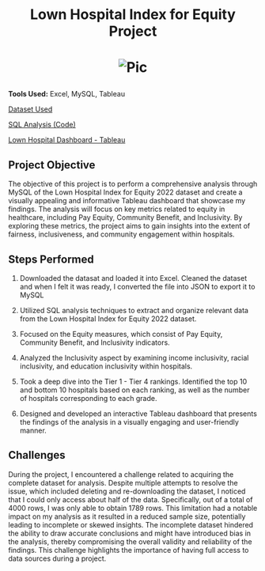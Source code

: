 # <p align="center">Lown Hospital Index for Equity Project</p>
# <p align="center">![Pic](https://i.ibb.co/5WCvsNf/Hospital-Ranking2.png)</p>

**Tools Used:** Excel, MySQL, Tableau

[Dataset Used](https://data.world/zendoll27/lown-hospital-index-for-equity-2022)

[SQL Analysis (Code)](https://github.com/SharifAthar/Lown-Hospital-Index-for-Equity-SQL/blob/main/SQL%20Analysis%20-%20Lown%20Hospital%20Index%20for%20Equity.sql)

[Lown Hospital Dashboard - Tableau](https://public.tableau.com/app/profile/sharif.athar/viz/LownHospitalIndexforEquity-ProjectHealthViz/Dashboard1)

## Project Objective 
The objective of this project is to perform a comprehensive analysis through MySQL of the Lown Hospital Index for Equity 2022 dataset and create a visually appealing and informative Tableau dashboard that showcase my findings. The analysis will focus on key metrics related to equity in healthcare, including Pay Equity, Community Benefit, and Inclusivity. By exploring these metrics, the project aims to gain insights into the extent of fairness, inclusiveness, and community engagement within hospitals.

## Steps Performed 
1. Downloaded the datasat and loaded it into Excel. Cleaned the dataset and when I felt it was ready, I converted the file into JSON to export it to MySQL

2. Utilized SQL analysis techniques to extract and organize relevant data from the Lown Hospital Index for Equity 2022 dataset.
   
3. Focused on the Equity measures, which consist of Pay Equity, Community Benefit, and Inclusivity indicators.

4. Analyzed the Inclusivity aspect by examining income inclusivity, racial inclusivity, and education inclusivity within hospitals.

5. Took a deep dive into the Tier 1 - Tier 4 rankings. Identified the top 10 and bottom 10 hospitals based on each ranking, as well as the number of hospitals corresponding to each grade. 
   
6. Designed and developed an interactive Tableau dashboard that presents the findings of the analysis in a visually engaging and user-friendly manner.

## Challenges 
During the project, I encountered a challenge related to acquiring the complete dataset for analysis. Despite multiple attempts to resolve the issue, which included deleting and re-downloading the dataset, I noticed that I could only access about half of the data. Specifically, out of a total of 4000 rows, I was only able to obtain 1789 rows. This limitation had a notable impact on my analysis as it resulted in a reduced sample size, potentially leading to incomplete or skewed insights. The incomplete dataset hindered the ability to draw accurate conclusions and might have introduced bias in the analysis, thereby compromising the overall validity and reliability of the findings. This challenge highlights the importance of having full access to data sources during a project. 





